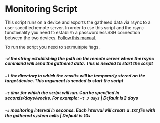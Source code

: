 # Monitoring Script

This script runs on a device and exports the gathered data via rsync to a user specified remote server. In order to use this script and the rsync functionality you need to establish a passwordless SSH connection between the two devices. [Follow this manual](https://medium.com/@ramon.solodezaldivar/how-to-establish-a-passwordless-ssh-s-connection-between-windows-and-linux-c75a948513b2).

To run the script you need to set multiple flags.
##### `-d` the string establishing the path on the remote server where the rsync command will send the gathered data. This is needed to start the script
##### `-i` the directory in which the results will be temporarly stored on the target device. This argument is needed to start the script
##### `-t` time for which the script will run. Can be specified in seconds/days/weeks. For example: `-t 3 days` | Default is 2 days
##### `-s` monitoring interval in seconds. Each interval will create a .txt file with the gathered system calls | Default is 10s
